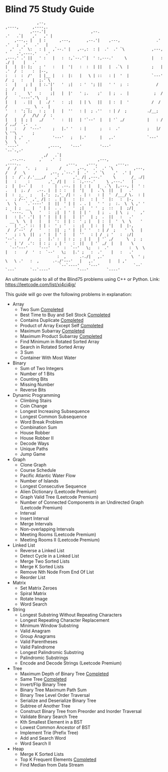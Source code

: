 # Blind 75 Study Guide
```
              ,--,                                                      ,----,      ,----,.                                     
           ,---.'|                    ,--.                            .'   .`|    ,'   ,' |                                     
    ,---,. |   | :      ,---,       ,--.'|    ,---,                .'   .'   ;  ,'   .'   |                                     
  ,'  .'  \:   : |   ,`--.' |   ,--,:  : |  .'  .' `\            ,---, '    .',----.'    .'                                     
,---.' .' ||   ' :   |   :  :,`--.'`|  ' :,---.'     \           |   :     ./ |    |   .'                                       
|   |  |: |;   ; '   :   |  '|   :  :  | ||   |  .`\  |          ;   | .'  /  :    :  |--,                                      
:   :  :  /'   | |__ |   :  |:   |   \ | ::   : |  '  |          `---' /  ;   :    |  ;.' \                                     
:   |    ; |   | :.'|'   '  ;|   : '  '; ||   ' '  ;  :            /  ;  /    |    |      |                                     
|   :     \'   :    ;|   |  |'   ' ;.    ;'   | ;  .  |           ;  /  /     `----'.'\   ;                                     
|   |   . ||   |  ./ '   :  ;|   | | \   ||   | :  |  '          /  /  /        __  \  .  |                                     
'   :  '; |;   : ;   |   |  ''   : |  ; .''   : | /  ;         ./__;  /       /   /\/  /  :                                     
|   |  | ; |   ,/    '   :  ||   | '`--'  |   | '` ,/          |   : /       / ,,/  ',-   .                                     
|   :   /  '---'     ;   |.' '   : |      ;   :  .'            ;   |/        \ ''\       ;                                      
|   | ,'             '---'   ;   |.'      |   ,.'              `---'          \   \    .'                                       
`----'             ,----,    '---'        '---'                                `--`-,-'                                         
                 ,/   .`|                                                                                                       
  .--.--.      ,`   .'  :                ,---,                          ,----..                    ,---,    ,---,        ,---,. 
 /  /    '.  ;    ;     /       ,--,   .'  .' `\         ,---,         /   /   \           ,--, ,`--.' |  .'  .' `\    ,'  .' | 
|  :  /`. /.'___,/    ,'      ,'_ /| ,---.'     \       /_ ./|        |   :     :        ,'_ /| |   :  :,---.'     \ ,---.'   | 
;  |  |--` |    :     |  .--. |  | : |   |  .`\  |,---, |  ' :        .   |  ;. /   .--. |  | : :   |  '|   |  .`\  ||   |   .' 
|  :  ;_   ;    |.';  ;,'_ /| :  . | :   : |  '  /___/ \.  : |        .   ; /--`  ,'_ /| :  . | |   :  |:   : |  '  |:   :  |-, 
 \  \    `.`----'  |  ||  ' | |  . . |   ' '  ;  :.  \  \ ,' '        ;   | ;  __ |  ' | |  . . '   '  ;|   ' '  ;  ::   |  ;/| 
  `----.   \   '   :  ;|  | ' |  | | '   | ;  .  | \  ;  `  ,'        |   : |.' .'|  | ' |  | | |   |  |'   | ;  .  ||   :   .' 
  __ \  \  |   |   |  ':  | | :  ' ; |   | :  |  '  \  \    '         .   | '_.' ::  | | :  ' ; '   :  ;|   | :  |  '|   |  |-, 
 /  /`--'  /   '   :  ||  ; ' |  | ' '   : | /  ;    '  \   |         '   ; : \  ||  ; ' |  | ' |   |  ''   : | /  ; '   :  ;/| 
'--'.     /    ;   |.' :  | : ;  ; | |   | '` ,/      \  ;  ;         '   | '/  .':  | : ;  ; | '   :  ||   | '` ,/  |   |    \ 
  `--'---'     '---'   '  :  `--'   \;   :  .'         :  \  \        |   :    /  '  :  `--'   \;   |.' ;   :  .'    |   :   .' 
                       :  ,      .-./|   ,.'            \  ' ;         \   \ .'   :  ,      .-./'---'   |   ,.'      |   | ,'   
                        `--`----'    '---'               `--`           `---`      `--`----'            '---'        `----'     
```                                                                                                                               

An ultimate guide to all of the Blind75 problems using C++ or Python.
Link: https://leetcode.com/list/xi4ci4ig/

This guide will go over the following problems in explanation:

* Array
  * Two Sum [Completed](https://github.com/hyenaaaa/Blind75StudyGuide/blob/main/Array/2_sum.md)
  * Best Time to Buy and Sell Stock [Completed](https://github.com/hyenaaaa/Blind75StudyGuide/blob/main/Array/best_time_to_buy_and_sell_stock.md)
  * Contains Duplicate [Completed](https://github.com/hyenaaaa/Blind75StudyGuide/blob/main/Array/contains_duplicate.md)
  * Product of Array Except Self [Completed](https://github.com/hyenaaaa/Blind75StudyGuide/blob/main/Array/product_of_array_except_self.md)
  * Maximum Subarray [Completed](https://github.com/hyenaaaa/Blind75StudyGuide/blob/main/Array/maximum_subarray.md)
  * Maximum Product Subarray [Completed](https://github.com/hyenaaaa/Blind75StudyGuide/blob/main/Array/maximum_product_subarray.md)
  * Find Minimum in Rotated Sorted Array
  * Search in Rotated Sorted Array
  * 3 Sum
  * Container With Most Water
* Binary
  * Sum of Two Integers
  * Number of 1 Bits
  * Counting Bits
  * Missing Number
  * Reverse Bits
* Dynamic Programming
  * Climbing Stairs
  * Coin Change
  * Longest Increasing Subsequence
  * Longest Common Subsequence
  * Word Break Problem
  * Combination Sum
  * House Robber
  * House Robber II
  * Decode Ways
  * Unique Paths
  * Jump Game
* Graph
  * Clone Graph
  * Course Schedule
  * Pacific Atlantic Water Flow
  * Number of Islands
  * Longest Consecutive Sequence
  * Alien Dictionary (Leetcode Premium)
  * Graph Valid Tree (Leetcode Premium)
  * Number of Connected Components in an Undirected Graph (Leetcode Premium)
  * Interval
  * Insert Interval
  * Merge Intervals
  * Non-overlapping Intervals
  * Meeting Rooms (Leetcode Premium)
  * Meeting Rooms II (Leetcode Premium)
* Linked List
  * Reverse a Linked List
  * Detect Cycle in a Linked List
  * Merge Two Sorted Lists
  * Merge K Sorted Lists
  * Remove Nth Node From End Of List
  * Reorder List
* Matrix
  * Set Matrix Zeroes
  * Spiral Matrix
  * Rotate Image
  * Word Search
* String
  * Longest Substring Without Repeating Characters
  * Longest Repeating Character Replacement
  * Minimum Window Substring
  * Valid Anagram
  * Group Anagrams
  * Valid Parentheses
  * Valid Palindrome
  * Longest Palindromic Substring
  * Palindromic Substrings
  * Encode and Decode Strings (Leetcode Premium)
* Tree
  * Maximum Depth of Binary Tree [Completed](https://github.com/hyenaaaa/Blind75StudyGuide/blob/main/Tree/maximum_depth_of_binary_tree.md)
  * Same Tree [Completed](https://github.com/hyenaaaa/Blind75StudyGuide/blob/main/Tree/same_tree.md)
  * Invert/Flip Binary Tree
  * Binary Tree Maximum Path Sum
  * Binary Tree Level Order Traversal
  * Serialize and Deserialize Binary Tree
  * Subtree of Another Tree
  * Construct Binary Tree from Preorder and Inorder Traversal
  * Validate Binary Search Tree
  * Kth Smallest Element in a BST
  * Lowest Common Ancestor of BST
  * Implement Trie (Prefix Tree)
  * Add and Search Word
  * Word Search II
* Heap
  * Merge K Sorted Lists
  * Top K Frequent Elements [Completed](https://github.com/hyenaaaa/Blind75StudyGuide/blob/main/Heap/top_k_frequent_elements.md)
  * Find Median from Data Stream
